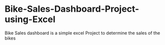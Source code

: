 # Bike-Sales-Dashboard-Project-using-Excel
Bike Sales dashboard is a simple excel Project to determine the sales of the bikes
